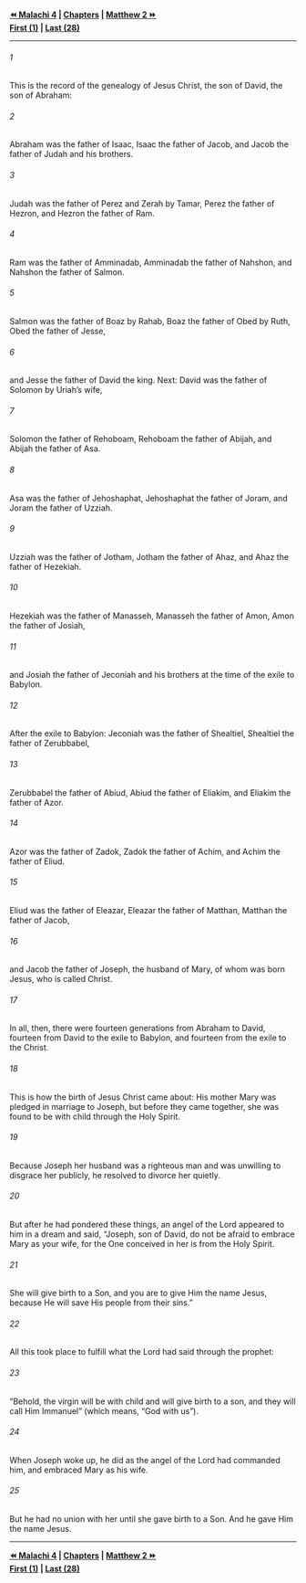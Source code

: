   
**[⏪ Malachi 4](../44.39%20Malachi/Malachi%204.md) | [Chapters](./_index.md) | [Matthew 2 ⏩](./Matthew%202.md)**  
**[First (1)](Matthew%201.md) | [Last (28)](./Matthew%2028.md)**  
  
---  
  
###### 1  
This is the record of the genealogy of Jesus Christ, the son of David, the son of Abraham:  
  
###### 2  
Abraham was the father of Isaac, Isaac the father of Jacob, and Jacob the father of Judah and his brothers.  
  
###### 3  
Judah was the father of Perez and Zerah by Tamar, Perez the father of Hezron, and Hezron the father of Ram.  
  
###### 4  
Ram was the father of Amminadab, Amminadab the father of Nahshon, and Nahshon the father of Salmon.  
  
###### 5  
Salmon was the father of Boaz by Rahab, Boaz the father of Obed by Ruth, Obed the father of Jesse,  
  
###### 6  
and Jesse the father of David the king. Next: David was the father of Solomon by Uriah’s wife,  
  
###### 7  
Solomon the father of Rehoboam, Rehoboam the father of Abijah, and Abijah the father of Asa.  
  
###### 8  
Asa was the father of Jehoshaphat, Jehoshaphat the father of Joram, and Joram the father of Uzziah.  
  
###### 9  
Uzziah was the father of Jotham, Jotham the father of Ahaz, and Ahaz the father of Hezekiah.  
  
###### 10  
Hezekiah was the father of Manasseh, Manasseh the father of Amon, Amon the father of Josiah,  
  
###### 11  
and Josiah the father of Jeconiah and his brothers at the time of the exile to Babylon.  
  
###### 12  
After the exile to Babylon: Jeconiah was the father of Shealtiel, Shealtiel the father of Zerubbabel,  
  
###### 13  
Zerubbabel the father of Abiud, Abiud the father of Eliakim, and Eliakim the father of Azor.  
  
###### 14  
Azor was the father of Zadok, Zadok the father of Achim, and Achim the father of Eliud.  
  
###### 15  
Eliud was the father of Eleazar, Eleazar the father of Matthan, Matthan the father of Jacob,  
  
###### 16  
and Jacob the father of Joseph, the husband of Mary, of whom was born Jesus, who is called Christ.  
  
###### 17  
In all, then, there were fourteen generations from Abraham to David, fourteen from David to the exile to Babylon, and fourteen from the exile to the Christ.  
  
###### 18  
This is how the birth of Jesus Christ came about: His mother Mary was pledged in marriage to Joseph, but before they came together, she was found to be with child through the Holy Spirit.  
  
###### 19  
Because Joseph her husband was a righteous man and was unwilling to disgrace her publicly, he resolved to divorce her quietly.  
  
###### 20  
But after he had pondered these things, an angel of the Lord appeared to him in a dream and said, “Joseph, son of David, do not be afraid to embrace Mary as your wife, for the One conceived in her is from the Holy Spirit.  
  
###### 21  
She will give birth to a Son, and you are to give Him the name Jesus, because He will save His people from their sins.”  
  
###### 22  
All this took place to fulfill what the Lord had said through the prophet:  
  
###### 23  
“Behold, the virgin will be with child and will give birth to a son, and they will call Him Immanuel” (which means, “God with us”).  
  
###### 24  
When Joseph woke up, he did as the angel of the Lord had commanded him, and embraced Mary as his wife.  
  
###### 25  
But he had no union with her until she gave birth to a Son. And he gave Him the name Jesus.  
  
  
---  
  
**[⏪ Malachi 4](../44.39%20Malachi/Malachi%204.md) | [Chapters](./_index.md) | [Matthew 2 ⏩](./Matthew%202.md)**  
**[First (1)](Matthew%201.md) | [Last (28)](./Matthew%2028.md)**  
  
